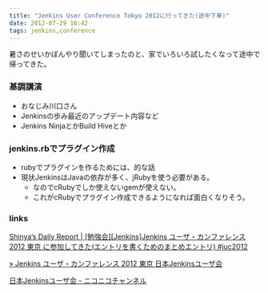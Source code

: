 ```yaml
---
title: "Jenkins User Conference Tokyo 2012に行ってきた(途中下車)"
date: 2012-07-29 16:42
tags: jenkins,conference
---
```


暑さのせいかぼんやり聞いてしまったのと、家でいろいろ試したくなって途中で帰ってきた。

### 基調講演
- おなじみ川口さん
- Jenkinsの歩み最近のアップデート内容など
- Jenkins NinjaとかBuild Hiveとか

### jenkins.rbでプラグイン作成
- rubyでプラグインを作るためには、的な話
- 現状JenkinsはJavaの依存が多く、jRubyを使う必要がある。
  - なのでcRubyでしか使えないgemが使えない。
  - これがcRubyでプラグイン作成できるようになれば面白くなりそう。

### links
[Shinya’s Daily Report | [勉強会][Jenkins]Jenkins ユーザ・カンファレンス 2012 東京 に参加してきた(エントリを書くためのまとめエントリ) #juc2012](http://d.hatena.ne.jp/absj31/20120729)

[» Jenkins ユーザ・カンファレンス 2012 東京 日本Jenkinsユーザ会](http://build-shokunin.org/juc2012/)

[日本Jenkinsユーザ会 - ニコニコチャンネル](http://ch.nicovideo.jp/channel/jenkins)